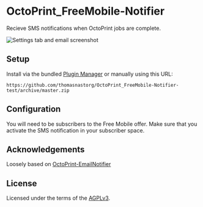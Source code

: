 # OctoPrint_FreeMobile-Notifier

Recieve SMS notifications when OctoPrint jobs are complete.

![Settings tab and email screenshot](extras/freemobilenotifier.png)

## Setup

Install via the bundled [Plugin Manager](https://github.com/foosel/OctoPrint/wiki/Plugin:-Plugin-Manager)
or manually using this URL:

    https://github.com/thomasnastorg/OctoPrint_FreeMobile-Notifier-test/archive/master.zip

## Configuration

You will need to be subscribers to the Free Mobile offer. Make sure that you activate the SMS notification in your subscriber space.

## Acknowledgements

Loosely based on [OctoPrint-EmailNotifier](https://github.com/anoved/OctoPrint-EmailNotifier)

## License

Licensed under the terms of the [AGPLv3](http://opensource.org/licenses/AGPL-3.0).
